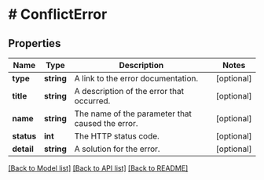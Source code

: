 # # ConflictError

## Properties

Name | Type | Description | Notes
------------ | ------------- | ------------- | -------------
**type** | **string** | A link to the error documentation. | [optional]
**title** | **string** | A description of the error that occurred. | [optional]
**name** | **string** | The name of the parameter that caused the error. | [optional]
**status** | **int** | The HTTP status code. | [optional]
**detail** | **string** | A solution for the error. | [optional]

[[Back to Model list]](../../README.md#models) [[Back to API list]](../../README.md#endpoints) [[Back to README]](../../README.md)

